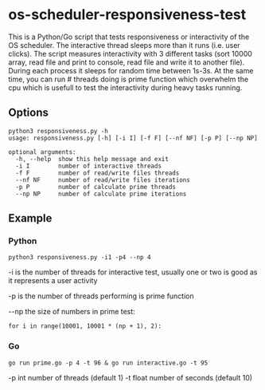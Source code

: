 # os-scheduler-responsiveness-test

This is a Python/Go script that tests responsiveness or interactivity of the OS scheduler.
The interactive thread sleeps more than it runs (i.e. user clicks). The script measures
interactivity with 3 different tasks (sort 10000 array, read file and print to console, read file and write it to another file). During each
process it sleeps for random time between 1s-3s. At the same time, you can run # threads doing is prime function which overwhelm the cpu which is usefull
to test the interactivity during heavy tasks running.

## Options

```
python3 responsiveness.py -h 
usage: responsiveness.py [-h] [-i I] [-f F] [--nf NF] [-p P] [--np NP]

optional arguments:
  -h, --help  show this help message and exit
  -i I        number of interactive threads
  -f F        number of read/write files threads
  --nf NF     number of read/write files iterations
  -p P        number of calculate prime threads
  --np NP     number of calculate prime iterations
```


## Example

### Python
`python3 responsiveness.py -i1 -p4 --np 4`

-i is the number of threads for interactive test, usually one or two is good as it represents a user activity

-p is the number of threads performing is prime function

--np the size of numbers in prime test:
```
for i in range(10001, 10001 * (np + 1), 2):
```

### Go
`go run prime.go -p 4 -t 96 & go run interactive.go -t 95`

-p int
    	number of threads (default 1)
-t float
    	number of seconds (default 10)

 
 
 
